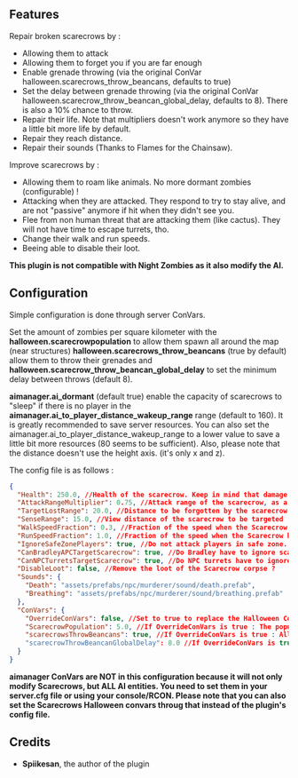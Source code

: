 ## Features

Repair broken scarecrows by :
* Allowing them to attack
* Allowing them to forget you if you are far enough
* Enable grenade throwing (via the original ConVar halloween.scarecrows_throw_beancans, defaults to true)
* Set the delay between grenade throwing (via the original ConVar halloween.scarecrow_throw_beancan_global_delay, defaults to 8). There is also a 10% chance to throw.
* Repair their life. Note that multipliers doesn't work anymore so they have a little bit more life by default.
* Repair they reach distance.
* Repair their sounds (Thanks to Flames for the Chainsaw).

Improve scarecrows by :
* Allowing them to roam like animals. No more dormant zombies (configurable) !
* Attacking when they are attacked. They respond to try to stay alive, and are not "passive" anymore if hit when they didn't see you.
* Flee from non human threat that are attacking them (like cactus). They will not have time to escape turrets, tho.
* Change their walk and run speeds.
* Beeing able to disable their loot.

**This plugin is not compatible with Night Zombies as it also modify the AI.**

## Configuration

Simple configuration is done through server ConVars.

Set the amount of zombies per square kilometer with the **halloween.scarecrowpopulation** to allow them spawn all around the map (near structures)
**halloween.scarecrows_throw_beancans** (true by default) allow them to throw their grenades and **halloween.scarecrow_throw_beancan_global_delay** to set the minimum delay between throws (default 8).

**aimanager.ai_dormant** (default true) enable the capacity of scarecrows to "sleep" if there is no player in the **aimanager.ai_to_player_distance_wakeup_range** range (default to 160). It is greatly recommended to save server resources.
You can also set the aimanager.ai_to_player_distance_wakeup_range to a lower value to save a little bit more resources (80 seems to be sufficient). Also, please note that the distance doesn't use the height axis. (it's only x and z).

The config file is as follows :

```json
{
  "Health": 250.0, //Health of the scarecrow. Keep in mind that damage modifiers doesn't work anymore.
  "AttackRangeMultiplier": 0.75, //Attack range of the scarecrow, as a multiplier of the weapon. The applied formula is 2 * weaponRange * AttackRangeMultiplier.
  "TargetLostRange": 20.0, //Distance to be forgotten by the scarecrow
  "SenseRange": 15.0, //View distance of the scarecrow to be targeted
  "WalkSpeedFraction": 0.3, //Fraction of the speed when the Scarecrow has to walk (when roaming).
  "RunSpeedFraction": 1.0, //Fraction of the speed when the Scarecrow has to run (when chasing)
  "IgnoreSafeZonePlayers": true, //Do not attack players in safe zone. Usefull if the CanNPCTurretsTargetScarecrow is set to true.
  "CanBradleyAPCTargetScarecrow": true, //Do Bradley have to ignore scarecrows ?
  "CanNPCTurretsTargetScarecrow": true, //Do NPC turrets have to ignore scarecrows ?
  "DisableLoot": false, //Remove the loot of the Scarecrow corpse ?
  "Sounds": {
    "Death": "assets/prefabs/npc/murderer/sound/death.prefab",
    "Breathing": "assets/prefabs/npc/murderer/sound/breathing.prefab"
  },
  "ConVars": {
    "OverrideConVars": false, //Set to true to replace the Halloween ConVars with given values.
    "ScarecrowPopulation": 5.0, //If OverrideConVars is true : The population of scarecrow, by square kilometer. Need to be more than 0.
    "scarecrowsThrowBeancans": true, //If OverrideConVars is true : Allow scarecrows to throw beancan grenades
    "scarecrowThrowBeancanGlobalDelay": 8.0 //If OverrideConVars is true : Delay between two grenades throws, if enabled.
  }
}
```

**aimanager ConVars are NOT in this configuration because it will not only modify Scarecrows, but ALL AI entities. You need to set them in your server.cfg file or using your console/RCON. Please note that you can also set the Scarecrows Halloween convars throug that instead of the plugin's config file.**


## Credits

- **Spiikesan**, the author of the plugin